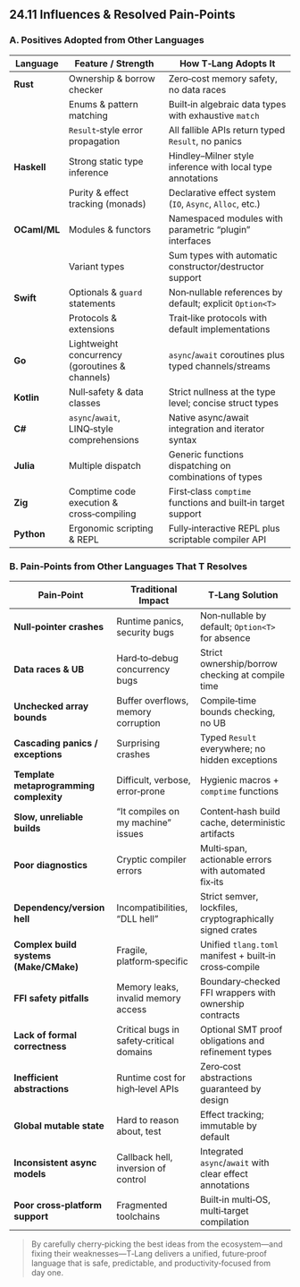 ## 24.11 Influences & Resolved Pain‑Points

### A. Positives Adopted from Other Languages

| Language      | Feature / Strength                                | How T‑Lang Adopts It                                    |
|---------------|---------------------------------------------------|---------------------------------------------------------|
| **Rust**      | Ownership & borrow checker                        | Zero‑cost memory safety, no data races                  |
|               | Enums & pattern matching                          | Built‑in algebraic data types with exhaustive `match`   |
|               | `Result`‑style error propagation                  | All fallible APIs return typed `Result`, no panics      |
| **Haskell**   | Strong static type inference                      | Hindley–Milner style inference with local type annotations |
|               | Purity & effect tracking (monads)                 | Declarative effect system (`IO`, `Async`, `Alloc`, etc.)|
| **OCaml/ML**  | Modules & functors                                | Namespaced modules with parametric “plugin” interfaces  |
|               | Variant types                                     | Sum types with automatic constructor/destructor support |
| **Swift**     | Optionals & `guard` statements                    | Non‑nullable references by default; explicit `Option<T>`|
|               | Protocols & extensions                            | Trait‑like protocols with default implementations       |
| **Go**        | Lightweight concurrency (goroutines & channels)   | `async`/`await` coroutines plus typed channels/streams  |
| **Kotlin**    | Null‑safety & data classes                        | Strict nullness at the type level; concise struct types |
| **C#**        | `async`/`await`, LINQ‑style comprehensions         | Native async/await integration and iterator syntax     |
| **Julia**     | Multiple dispatch                                 | Generic functions dispatching on combinations of types  |
| **Zig**       | Comptime code execution & cross‑compiling         | First‑class `comptime` functions and built‑in target support |
| **Python**    | Ergonomic scripting & REPL                        | Fully‑interactive REPL plus scriptable compiler API     |

### B. Pain‑Points from Other Languages That T Resolves

| Pain‑Point                                         | Traditional Impact                                   | T‑Lang Solution                                            |
|----------------------------------------------------|------------------------------------------------------|------------------------------------------------------------|
| **Null‑pointer crashes**                           | Runtime panics, security bugs                        | Non‑nullable by default; `Option<T>` for absence          |
| **Data races & UB**                                | Hard‑to‑debug concurrency bugs                        | Strict ownership/borrow checking at compile time          |
| **Unchecked array bounds**                         | Buffer overflows, memory corruption                   | Compile‑time bounds checking, no UB                       |
| **Cascading panics / exceptions**                  | Surprising crashes                                    | Typed `Result` everywhere; no hidden exceptions           |
| **Template metaprogramming complexity**            | Difficult, verbose, error‑prone                       | Hygienic macros + `comptime` functions                    |
| **Slow, unreliable builds**                        | “It compiles on my machine” issues                    | Content‑hash build cache, deterministic artifacts         |
| **Poor diagnostics**                               | Cryptic compiler errors                               | Multi‑span, actionable errors with automated fix‑its      |
| **Dependency/version hell**                        | Incompatibilities, “DLL hell”                         | Strict semver, lockfiles, cryptographically signed crates |
| **Complex build systems (Make/CMake)**             | Fragile, platform‑specific                            | Unified `tlang.toml` manifest + built‑in cross‑compile    |
| **FFI safety pitfalls**                            | Memory leaks, invalid memory access                   | Boundary‑checked FFI wrappers with ownership contracts    |
| **Lack of formal correctness**                     | Critical bugs in safety‑critical domains              | Optional SMT proof obligations and refinement types       |
| **Inefficient abstractions**                      | Runtime cost for high‑level APIs                      | Zero‑cost abstractions guaranteed by design               |
| **Global mutable state**                           | Hard to reason about, test                            | Effect tracking; immutable by default                     |
| **Inconsistent async models**                      | Callback hell, inversion of control                    | Integrated `async`/`await` with clear effect annotations |
| **Poor cross‑platform support**                    | Fragmented toolchains                                 | Built‑in multi‑OS, multi‑target compilation               |

> By carefully cherry‑picking the best ideas from the ecosystem—and fixing their weaknesses—T‑Lang delivers a unified, future‑proof language that is safe, predictable, and productivity‑focused from day one.  
